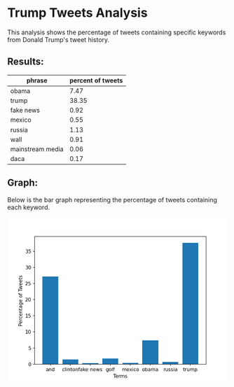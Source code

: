 # Trump Tweets Analysis

This analysis shows the percentage of tweets containing specific keywords from Donald Trump's tweet history.

## Results:

| phrase            | percent of tweets |
| ----------------- | ----------------- |
|            obama  |             7.47 |
|            trump  |            38.35 |
|         fake news |             0.92 |
|            mexico |             0.55 |
|            russia |             1.13 |
|              wall |             0.91 |
| mainstream media  |             0.06 |
|              daca |             0.17 |

## Graph:

Below is the bar graph representing the percentage of tweets containing each keyword.

![Bar Graph](my_figure.png)